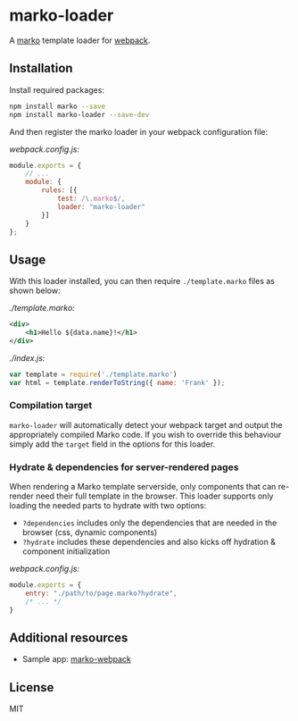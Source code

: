 marko-loader
============

A [marko](http://markojs.com/) template loader for [webpack](https://github.com/webpack/webpack).

## Installation

Install required packages:

```bash
npm install marko --save
npm install marko-loader --save-dev
```

And then register the marko loader in your webpack configuration file:

_webpack.config.js:_

```javascript
module.exports = {
    // ...
    module: {
        rules: [{
            test: /\.marko$/,
            loader: "marko-loader"
        }]
    }
};
```

## Usage

With this loader installed, you can then require `./template.marko` files as shown below:

_./template.marko:_

```xml
<div>
    <h1>Hello ${data.name}!</h1>
</div>
```

_./index.js:_

```javascript
var template = require('./template.marko')
var html = template.renderToString({ name: 'Frank' });
```

### Compilation target

`marko-loader` will automatically detect your webpack target and output the appropriately compiled Marko code.
If you wish to override this behaviour simply add the `target` field in the options for this loader.

### Hydrate & dependencies for server-rendered pages

When rendering a Marko template serverside, only components that can re-render need their full template in the browser.
This loader supports only loading the needed parts to hydrate with two options:

- `?dependencies` includes only the dependencies that are needed in the browser (css, dynamic components)
- `?hydrate` includes these dependencies and also kicks off hydration & component initialization

_webpack.config.js:_
```js
module.exports = {
    entry: "./path/to/page.marko?hydrate",
    /* ... */
}
```

## Additional resources

- Sample app: [marko-webpack](https://github.com/marko-js-samples/marko-webpack)

## License

MIT
